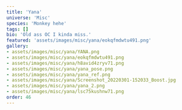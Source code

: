 ```yaml
---
title: 'Yana'
universe: 'Misc'
species: 'Monkey hehe'
tags: []
bio: 'Old ass OC I kinda miss.'
featured: 'assets/images/misc/yana/eokqfmdwtu491.png'
gallery:
- assets/images/misc/yana/YANA.png
- assets/images/misc/yana/eokqfmdwtu491.png
- assets/images/misc/yana/h8avid4zryv71.png
- assets/images/misc/yana/yana_pose.png
- assets/images/misc/yana/yana_ref.png
- assets/images/misc/yana/Screenshot_20220301-152033_Boost.jpg
- assets/images/misc/yana/yana_2.png
- assets/images/misc/yana/lsc75kushnw71.png
order: 46
---
```

